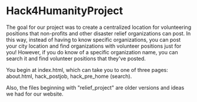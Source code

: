 # Hack4HumanityProject

The goal for our project was to create a centralized location for volunteering positions that non-profits and other disaster relief organizations can post. In this way, instead of having to know specific organizations, you can post your city location and find organizations with volunteer positions just for you! However, if you do know of a specific organization name, you can search it and find volunteer positions that they've posted. 

You begin at index.html, which can take you to one of three pages: about.html, hack_postjob, hack_pre_home (search).

Also, the files beginning with "relief_project" are older versions and ideas we had for our website. 
